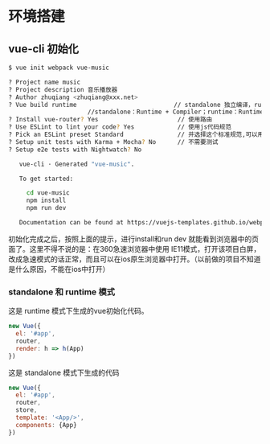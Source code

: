 # 环境搭建

## vue-cli 初始化

```bash
$ vue init webpack vue-music

? Project name music
? Project description 音乐播放器
? Author zhuqiang <zhuqiang@xxx.net>
? Vue build runtime                           // standalone 独立编译，runtime运行时编译，百度吧，没太看明白说的是啥意思，对于普通用户来说应该只是文件变小了而已
                      //standalone：Runtime + Compiler；runtime：Runtime-only 两种模式选择
? Install vue-router? Yes                      // 使用路由
? Use ESLint to lint your code? Yes            // 使用js代码规范
? Pick an ESLint preset Standard               // 并选择这个标准规范,可以用上下方向键选择
? Setup unit tests with Karma + Mocha? No      // 不需要测试
? Setup e2e tests with Nightwatch? No

   vue-cli · Generated "vue-music".

   To get started:

     cd vue-music
     npm install
     npm run dev

   Documentation can be found at https://vuejs-templates.github.io/webpack
```

初始化完成之后，按照上面的提示，进行install和run dev 就能看到浏览器中的页面了。这里不得不说的是：在360急速浏览器中使用 IE11模式，打开该项目白屏，改成急速模式的话正常，而且可以在ios原生浏览器中打开。（以前做的项目不知道是什么原因，不能在ios中打开）

### standalone 和 runtime 模式
这是 runtime  模式下生成的vue初始化代码。
```javascript
new Vue({
  el: '#app',
  router,
  render: h => h(App)
})
```

这是 standalone 模式下生成的代码
```javascript
new Vue({
  el: '#app',
  router,
  store,
  template: '<App/>',
  components: {App}
})

```
